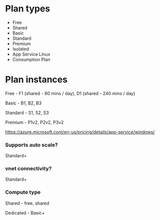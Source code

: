 # Plan types
- Free
- Shared
- Basic
- Standard
- Premium
- Isolated
- App Service Linux
- Consumption Plan

# Plan instances
Free - F1 (shared - 60 mins / day), D1 (shared - 240 mins / day)

Basic - B1, B2, B3

Standard - S1, S2, S3

Premium - P1v2, P2v2, P3v2

https://azure.microsoft.com/en-us/pricing/details/app-service/windows/

### Supports auto scale?
Standard+

### vnet connectivity?
Standard+

### Compute type
Shared - free, shared

Dedicated - Basic+
